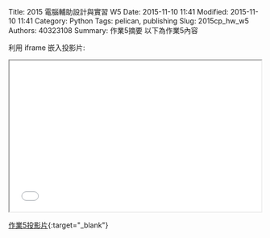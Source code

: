 Title: 2015 電腦輔助設計與實習 W5
Date: 2015-11-10 11:41
Modified: 2015-11-10 11:41
Category: Python
Tags: pelican, publishing
Slug: 2015cp_hw_w5
Authors: 40323108
Summary: 作業5摘要
以下為作業5內容

利用 iframe 嵌入投影片:

<iframe src="simplest5.html" width="500" height="300"></iframe>

[作業5投影片](simplest5.html){:target="_blank"}

